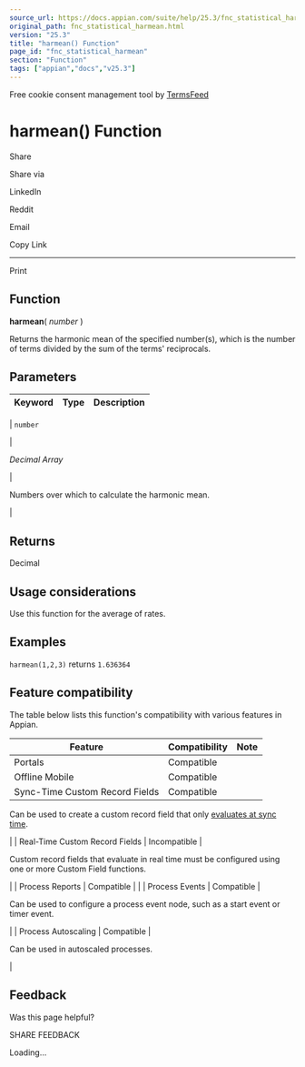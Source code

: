 ```yaml
---
source_url: https://docs.appian.com/suite/help/25.3/fnc_statistical_harmean.html
original_path: fnc_statistical_harmean.html
version: "25.3"
title: "harmean() Function"
page_id: "fnc_statistical_harmean"
section: "Function"
tags: ["appian","docs","v25.3"]
---
```



Free cookie consent management tool by [TermsFeed](https://www.termsfeed.com/)

# harmean() Function

Share

Share via

LinkedIn

Reddit

Email

Copy Link

* * *

Print

## Function

**harmean**( _number_ )

Returns the harmonic mean of the specified number(s), which is the number of terms divided by the sum of the terms' reciprocals.

## Parameters

| Keyword | Type | Description |
| --- | --- | --- |
|
`number`

 |

_Decimal Array_

 |

Numbers over which to calculate the harmonic mean.

 |

## Returns

Decimal

## Usage considerations

Use this function for the average of rates.

## Examples

`harmean(1,2,3)` returns `1.636364`

## Feature compatibility

The table below lists this function's compatibility with various features in Appian.

| Feature | Compatibility | Note |
| --- | --- | --- |
| Portals | Compatible |  |
| Offline Mobile | Compatible |  |
| Sync-Time Custom Record Fields | Compatible |
Can be used to create a custom record field that only [evaluates at sync time](custom-record-fields.html#prodlink-sync-time-evaluations).

 |
| Real-Time Custom Record Fields | Incompatible |

Custom record fields that evaluate in real time must be configured using one or more Custom Field functions.

 |
| Process Reports | Compatible |  |
| Process Events | Compatible |

Can be used to configure a process event node, such as a start event or timer event.

 |
| Process Autoscaling | Compatible |

Can be used in autoscaled processes.

 |

## Feedback

Was this page helpful?

SHARE FEEDBACK

Loading...